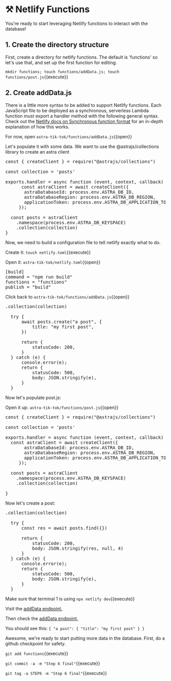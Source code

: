 # ⚒️ Netlify Functions

You're ready to start leveraging Netlify functions to interact with the database!

## 1. Create the directory structure

First, create a directory for netlify functions.  The default is 'functions' so let's use that, and set up the first function for editing.

`mkdir functions; touch functions/addData.js; touch functions/post.js`{{execute}}

## 2. Create addData.js

There is a little more syntax to be added to support Netlify functions. Each JavaScript file to be deployed as a synchronous, serverless Lambda function must export a handler method with the following general syntax. Check out the [Netlify docs on Synchronous function format](https://docs.netlify.com/functions/build-with-javascript/#synchronous-function-format) for an in-depth explanation of how this works.

For now, open `astra-tik-tok/functions/addData.js`{{open}}

Let's populate it with some data.  We want to use the @astrajs/collections library to create an astra client

<pre class="file" data-filename="astra-tik-toc/functions/addData.js" data-target="replace">
const { createClient } = require("@astrajs/collections")

const collection = 'posts'

exports.handler = async function (event, context, callback) {
      const astraClient = await createClient({
       astraDatabaseId: process.env.ASTRA_DB_ID,
       astraDatabaseRegion: process.env.ASTRA_DB_REGION,
       applicationToken: process.env.ASTRA_DB_APPLICATION_TOKEN,
     });

  const posts = astraClient
    .namespace(process.env.ASTRA_DB_KEYSPACE)
    .collection(collection)
}    
</pre>

Now, we need to build a configuration file to tell netlify exactly what to do.

Create it: `touch netlify.toml`{{execute}}

Open it: `astra-tik-tok/netlify.toml`{{open}}

<pre class="file" data-filename="astra-tik-toc/netlify.toml" data-target="replace">
[build]
command = "npm run build"
functions = "functions"
publish = "build"
</pre>

Click back to `astra-tik-tok/functions/addData.js`{{open}}

<pre class="file" data-filename="astra-tik-toc/functions/addData.js" data-target="insert" data-marker=".collection(collection)
">
.collection(collection)

  try {
      await posts.create("a post", {
          title: "my first post",
      })

      return {
          statusCode: 200,
      }
  } catch (e) {
      console.error(e);
      return {
          statusCode: 500,
          body: JSON.stringify(e),
      }
  }
</pre>

Now let's populate post.js:

Open it up: `astra-tik-tok/functions/post.js`{{open}}

<pre class="file" data-filename="astra-tik-toc/functions/post.js" data-target="replace">
const { createClient } = require("@astrajs/collections")

const collection = 'posts'

exports.handler = async function (event, context, callback) {
  const astraClient = await createClient({
       astraDatabaseId: process.env.ASTRA_DB_ID,
       astraDatabaseRegion: process.env.ASTRA_DB_REGION,
       applicationToken: process.env.ASTRA_DB_APPLICATION_TOKEN,
     });

  const posts = astraClient
    .namespace(process.env.ASTRA_DB_KEYSPACE)
    .collection(collection)

}
</pre>

Now let's create a post:

<pre class="file" data-filename="astra-tik-toc/functions/addData.js" data-target="insert" data-marker=".collection(collection)
">
.collection(collection)

  try {
      const res = await posts.find({})

      return {
          statusCode: 200,
          body: JSON.stringify(res, null, 4)
      }
  } catch (e) {
      console.error(e);
      return {
          statusCode: 500,
          body: JSON.stringify(e),
      }
  }
</pre>

Make sure that terminal 1 is using `npx netlify dev`{{execute}}

Visit the <a href="https://[[HOST_SUBDOMAIN]]-8888-[[KATACODA_HOST]].environments.katacoda.com/.netlify/functions/addData">addData endpoint.</a>

Then check the <a href="https://[[HOST_SUBDOMAIN]]-8888-[[KATACODA_HOST]].environments.katacoda.com/.netlify/functions/post">addData endpoint.</a>

You should see this:
`{
    "a post": {
        "title": "my first post"
    }
}`

Awesome, we're ready to start putting more data in the database.  First, do a github checkpoint for safety.

`git add functions`{{execute}}

`git commit -a -m "Step 6 final"`{{execute}}

`git tag -a STEP6 -m "Step 6 final"`{{execute}}

